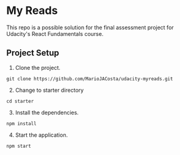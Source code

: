 # My Reads

This repo is a possible solution for the final assessment project for Udacity's React Fundamentals course.

## Project Setup

1. Clone the project.

```
git clone https://github.com/MarioJACosta/udacity-myreads.git
```

2. Change to starter directory

```
cd starter
```

3. Install the dependencies.

```
npm install
```

4. Start the application.

```
npm start
```

